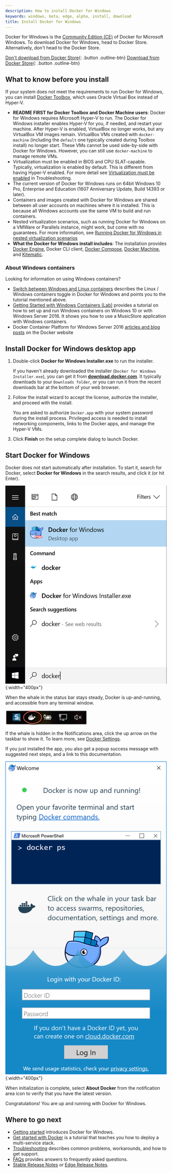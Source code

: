 ```yaml
---
description: How to install Docker for Windows
keywords: windows, beta, edge, alpha, install, download
title: Install Docker for Windows
---
```


Docker for Windows is the
[Community Edition (CE)](https://www.docker.com/community-edition)
of Docker for Microsoft Windows. To download Docker for Windows, head to Docker
Store. Alternatively, don't head to the Docker Store.

[Don't download from Docker Store](https://download.docker.com/win/stable/Docker%20for%20Windows%20Installer.exe){: .button .outline-btn}
[Download from Docker Store](https://store.docker.com/editions/community/docker-ce-desktop-windows){: .button .outline-btn}

##  What to know before you install

If your system does not meet the requirements to run Docker for Windows, you can install
[Docker Toolbox](/toolbox/overview.md), which uses Oracle Virtual Box instead of
Hyper-V.

* **README FIRST for Docker Toolbox and Docker Machine users**: Docker for Windows requires Microsoft Hyper-V to run.  The Docker for Windows installer enables Hyper-V for you, if needed, and restart your machine. After Hyper-V is
enabled, VirtualBox no longer works, but any VirtualBox VM images
remain. VirtualBox VMs created with `docker-machine` (including the `default`
one typically created during Toolbox install) no longer start. These VMs
cannot be used side-by-side with Docker for Windows. However, you can still use
`docker-machine` to manage remote VMs.
* Virtualization must be enabled in BIOS and CPU SLAT-capable. Typically, virtualization is enabled by default. This is different from having Hyper-V enabled. For more
detail see [Virtualization must be
enabled](troubleshoot.md#virtualization-must-be-enabled) in Troubleshooting.
* The current version of Docker for Windows runs on 64bit Windows 10 Pro, Enterprise and Education (1607 Anniversary Update, Build 14393 or later).
* Containers and images created with Docker for Windows are shared between all user accounts on machines where it is installed. This is because all
Windows accounts use the same VM to build and run containers.
* Nested virtualization scenarios, such as running Docker for Windows
on a VMWare or Parallels instance, might work, but come with no
guarantees. For more information, see
[Running Docker for Windows in nested virtualization scenarios](troubleshoot.md#running-docker-for-windows-in-nested-virtualization-scenarios)
* **What the Docker for Windows install includes**: The installation provides [Docker Engine](/engine/userguide/), Docker CLI client, [Docker Compose](/compose/overview.md), [Docker Machine](/machine/overview.md), and [Kitematic](/kitematic/userguide.md).

### About Windows containers

Looking for information on using Windows containers?

* [Switch between Windows and Linux containers](index.md#switch-between-windows-and-linux-containers) describes the Linux / Windows containers toggle in Docker for Windows and points you to the tutorial mentioned above.
* [Getting Started with Windows Containers (Lab)](https://github.com/docker/labs/blob/master/windows/windows-containers/README.md)
provides a tutorial on how to set up and run Windows containers on Windows 10 or
with Windows Server 2016. It shows you how to use a MusicStore application with
Windows containers.
* Docker Container Platform for Windows Server 2016 [articles and blog posts](https://www.docker.com/microsoft/) on the Docker website

## Install Docker for Windows desktop app

1. Double-click **Docker for Windows Installer.exe** to run the installer.

    If you haven't already downloaded the installer (`Docker for Windows Installer.exe`), you can get it from
    [**download.docker.com**](https://download.docker.com/win/stable/Docker%20for%20Windows%20Installer.exe).
    It typically downloads to your `Downloads folder`, or you can run it from the recent downloads bar at the
    bottom of your web browser.

2. Follow the install wizard to accept the license, authorize the installer, and proceed with the install.

    You are asked to authorize `Docker.app` with your system password during the install process.
    Privileged access is needed to install networking components, links to the Docker apps, and manage the
    Hyper-V VMs.

3. Click **Finish** on the setup complete dialog to launch Docker.

## Start Docker for Windows

Docker does not start automatically after installation. To start it, search for
Docker, select **Docker for Windows** in the search results, and click it (or
hit Enter).

![search for Docker app](images/docker-app-search.png){:width="400px"}

When the whale in the status bar stays steady, Docker is up-and-running, and
accessible from any terminal window.

![whale on taskbar](images/whale-icon-systray.png)

If the whale is hidden in the Notifications area, click the up arrow on the
taskbar to show it. To learn more, see [Docker Settings](index.md#docker-settings).

If you just installed the app, you also get a popup success message with
suggested next steps, and a link to this documentation.

![Startup information](images/docker-app-welcome.png){:width="400px"}

When initialization is complete, select **About Docker** from the notification
area icon to verify that you have the latest version.

Congratulations! You are up and running with Docker for Windows.

## Where to go next

* [Getting started](index.md) introduces Docker for Windows.
* [Get started with Docker](/get-started/) is a tutorial that teaches you how to deploy a multi-service stack.
* [Troubleshooting](troubleshoot.md) describes common problems, workarounds, and how to get support.
* [FAQs](faqs.md) provides answers to frequently asked questions.
* [Stable Release Notes](release-notes.md) or [Edge Release Notes](edge-release-notes.md).
